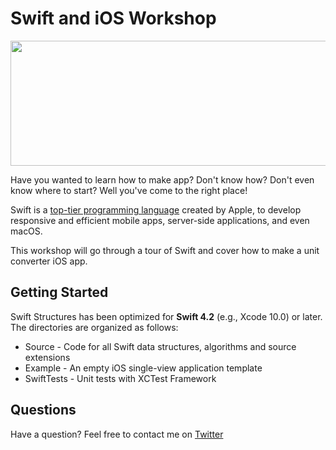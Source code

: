 # Swift and iOS Workshop
<div align="center">
<img width="700" height="200" src="https://cdn-images-1.medium.com/max/800/1*e1ndrqm2zZhe7IVjA6ugpw.jpeg"><br>
</div>

Have you wanted to learn how to make app? Don't know how? Don't even know where to start? Well you've come to the right place!

Swift is a [top-tier programming language](https://www.wired.com/story/apples-swift-programming-language-is-now-top-tier/) created by Apple, to develop responsive and efficient mobile apps, server-side applications, and even macOS.

This workshop will go through a tour of Swift and cover how to make a unit converter iOS app.


Getting Started
--------------------

Swift Structures has been optimized for **Swift 4.2** (e.g., Xcode 10.0) or later. The directories are organized as follows:
+ Source - Code for all Swift data structures, algorithms and source extensions
+ Example - An empty iOS single-view application template
+ SwiftTests - Unit tests with XCTest Framework



Questions
--------------------

Have a question? Feel free to contact me on <a href="http://www.twitter.com/leonardodika_" target="_blank">Twitter</a>
